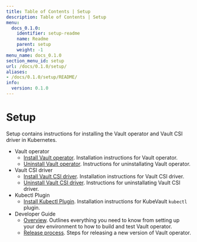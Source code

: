 ```yaml
---
title: Table of Contents | Setup
description: Table of Contents | Setup
menu:
  docs_0.1.0:
    identifier: setup-readme
    name: Readme
    parent: setup
    weight: -1
menu_name: docs_0.1.0
section_menu_id: setup
url: /docs/0.1.0/setup/
aliases:
- /docs/0.1.0/setup/README/
info:
  version: 0.1.0
---
```


# Setup

Setup contains instructions for installing the Vault operator and Vault CSI driver in Kubernetes.

- Vault operator
  - [Install Vault operator](/docs/0.1.0/setup/operator/install). Installation instructions for Vault operator.
  - [Uninstall Vault operator](/docs/0.1.0/setup/operator/uninstall). Instructions for uninstallating Vault operator.
- Vault CSI driver
  - [Install Vault CSI driver](/docs/0.1.0/setup/csi-driver/install). Installation instructions for Vault CSI driver.
  - [Uninstall Vault CSI driver](/docs/0.1.0/setup/csi-driver/uninstall). Instructions for uninstallating Vault CSI driver.
- Kubectl Plugin
  - [Install Kubectl Plugin](/docs/0.1.0/setup/cli/install). Installation instructions for KubeVault `kubectl` plugin.
- Developer Guide
  - [Overview](/docs/0.1.0/setup/developer-guide/overview). Outlines everything you need to know from setting up your dev environment to how to build and test Vault operator.
  - [Release process](/docs/0.1.0/setup/developer-guide/release). Steps for releasing a new version of Vault operator.
